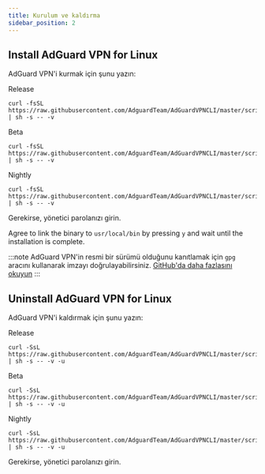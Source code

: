 ```yaml
---
title: Kurulum ve kaldırma
sidebar_position: 2
---
```


## Install AdGuard VPN for Linux

AdGuard VPN'i kurmak için şunu yazın:

Release

```
curl -fsSL https://raw.githubusercontent.com/AdguardTeam/AdGuardVPNCLI/master/scripts/release/install.sh | sh -s -- -v
```

Beta

```
curl -fsSL https://raw.githubusercontent.com/AdguardTeam/AdGuardVPNCLI/master/scripts/beta/install.sh | sh -s -- -v
```

Nightly

```
curl -fsSL https://raw.githubusercontent.com/AdguardTeam/AdGuardVPNCLI/master/scripts/nightly/install.sh | sh -s -- -v
```

Gerekirse, yönetici parolanızı girin.

Agree to link the binary to `usr/local/bin` by pressing `y` and wait until the installation is complete.

:::note
AdGuard VPN'in resmi bir sürümü olduğunu kanıtlamak için `gpg` aracını kullanarak imzayı doğrulayabilirsiniz. [GitHub'da daha fazlasını okuyun](https://github.com/AdguardTeam/AdGuardVPNCLI?tab=readme-ov-file#verify-releases)
:::

## Uninstall AdGuard VPN for Linux

AdGuard VPN'i kaldırmak için şunu yazın:

Release

```
curl -SsL https://raw.githubusercontent.com/AdguardTeam/AdGuardVPNCLI/master/scripts/release/install.sh | sh -s -- -v -u
```

Beta

```
curl -SsL https://raw.githubusercontent.com/AdguardTeam/AdGuardVPNCLI/master/scripts/beta/install.sh | sh -s -- -v -u
```

Nightly

```
curl -SsL https://raw.githubusercontent.com/AdguardTeam/AdGuardVPNCLI/master/scripts/nightly/install.sh | sh -s -- -v -u
```

Gerekirse, yönetici parolanızı girin.
